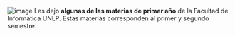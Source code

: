 ![image](https://github.com/Giancardonee/Primer-anho-Licenciatrura-en-Sistemas/assets/114377978/2f4332e6-7b5d-419a-999b-166454489ca9)
Les dejo **algunas de las materias de primer año**
de la Facultad de Informatica UNLP. 
Estas materias corresponden al primer y segundo semestre.
